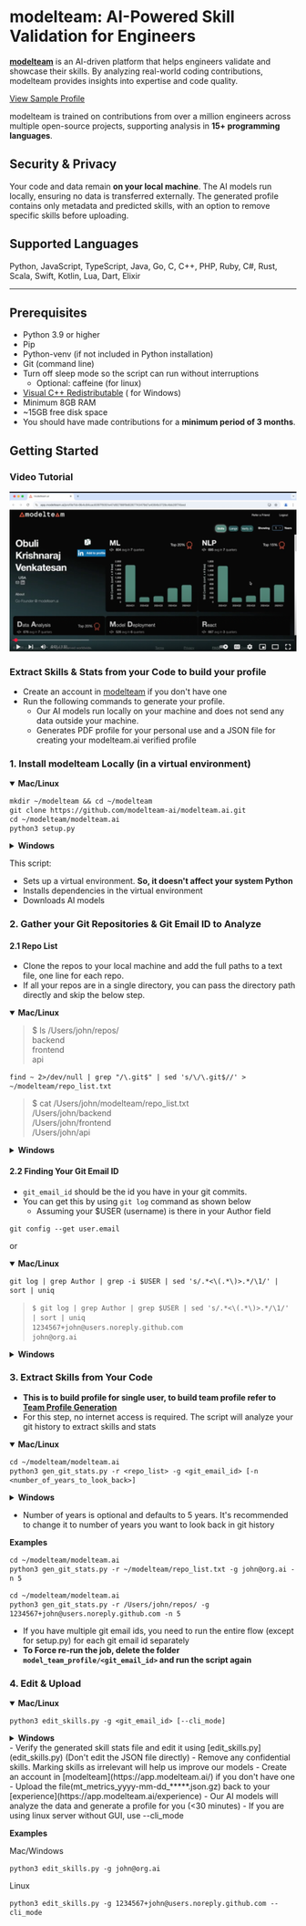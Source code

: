 # modelteam: AI-Powered Skill Validation for Engineers

**[modelteam](https://modelteam.ai)** is an AI-driven platform that helps engineers validate and showcase their skills.
By analyzing real-world coding contributions, modelteam provides insights into expertise and code quality.

[View Sample Profile](https://app.modelteam.ai/profile?id=1da842a06520c30722ff3efb96d67a482cd689e6d43b87c882d4b690975a7c31)

modelteam is trained on contributions from over a million engineers across multiple open-source projects, supporting
analysis in **15+ programming languages**.

## Security & Privacy

Your code and data remain **on your local machine**. The AI models run locally, ensuring no data is transferred
externally. The generated profile contains only metadata and predicted skills, with an option to remove specific skills
before uploading.

## Supported Languages

Python, JavaScript, TypeScript, Java, Go, C, C++, PHP, Ruby, C#, Rust, Scala, Swift, Kotlin, Lua, Dart, Elixir

---

## Prerequisites

- Python 3.9 or higher
- Pip
- Python-venv (if not included in Python installation)
- Git (command line)
- Turn off sleep mode so the script can run without interruptions
    - Optional: caffeine (for linux)
- [Visual C++ Redistributable](https://learn.microsoft.com/en-us/cpp/windows/latest-supported-vc-redist?view=msvc-170) (
  for Windows)
- Minimum 8GB RAM
- ~15GB free disk space
- You should have made contributions for a **minimum period of 3 months**.

## Getting Started
### Video Tutorial
[![Build your Modelteam profile](images/engVideo.png)](https://www.youtube.com/watch?v=s1MHhtoiMCk)

### Extract Skills & Stats from your Code to build your profile

- Create an account in [modelteam](https://app.modelteam.ai/) if you don't have one
- Run the following commands to generate your profile.
    - Our AI models run locally on your machine and does not send any data outside your machine.
    - Generates PDF profile for your personal use and a JSON file for creating your modelteam.ai verified profile

### 1. Install modelteam Locally (in a virtual environment)

<details open>
  <summary><b>Mac/Linux</b></summary>

```
mkdir ~/modelteam && cd ~/modelteam
git clone https://github.com/modelteam-ai/modelteam.ai.git
cd ~/modelteam/modelteam.ai
python3 setup.py
```
</details> 
<details> <summary><b>Windows</b></summary>

```
mkdir %USERPROFILE%\modelteam && cd %USERPROFILE%\modelteam
git clone https://github.com/modelteam-ai/modelteam.ai.git
cd %USERPROFILE%\modelteam\modelteam.ai
python setup.py
```
</details>

This script:

- Sets up a virtual environment. **So, it doesn't affect your system Python**
- Installs dependencies in the virtual environment
- Downloads AI models

### 2. Gather your Git Repositories & Git Email ID to Analyze
#### 2.1 Repo List

- Clone the repos to your local machine and add the full paths to a text file, one line for each repo.
- If all your repos are in a single directory, you can pass the directory path directly and skip the below step.


<details open>
  <summary><b>Mac/Linux</b></summary>

> $ ls /Users/john/repos/<br>
> backend<br>
> frontend<br>
> api

```
find ~ 2>/dev/null | grep "/\.git$" | sed 's/\/\.git$//' > ~/modelteam/repo_list.txt
```

> $ cat /Users/john/modelteam/repo_list.txt<br>
> /Users/john/backend<br>
> /Users/john/frontend<br>
> /Users/john/api

</details>
<details> <summary><b>Windows</b></summary>

> $ dir C:\Users\john\repos<br>
> backend<br>
> frontend<br>
> api

```
dir /s /b %USERPROFILE% | findstr "\\.git$" > %USERPROFILE%\modelteam\repo_list.txt
```

> $ type C:\Users\john\modelteam\repo_list.txt<br>
> C:\Users\john\backend<br>
> C:\Users\john\frontend<br>
> C:\Users\john\api

</details>


#### 2.2 Finding Your Git Email ID

- `git_email_id` should be the id you have in your git commits.
- You can get this by using `git log` command as shown below
  - Assuming your $USER (username) is there in your Author field

```
git config --get user.email
```

or

<details open>
  <summary><b>Mac/Linux</b></summary>

``` 
git log | grep Author | grep -i $USER | sed 's/.*<\(.*\)>.*/\1/' | sort | uniq 
```

> `$ git log | grep Author | grep $USER | sed 's/.*<\(.*\)>.*/\1/' | sort | uniq`<br>
> `1234567+john@users.noreply.github.com`<br>
> `john@org.ai`<br>

</details>
<details> <summary><b>Windows</b></summary>

```
git log --author=%USERNAME% --pretty=format:"%%ae"
```
</details>

### 3. Extract Skills from Your Code
- **This is to build profile for single user, to build team profile refer to [Team Profile Generation](README_org.md)**
- For this step, no internet access is required. The script will analyze your git history to extract skills and stats

<details open>
  <summary><b>Mac/Linux</b></summary>

```
cd ~/modelteam/modelteam.ai
python3 gen_git_stats.py -r <repo_list> -g <git_email_id> [-n <number_of_years_to_look_back>]
```

</details>
<details> <summary><b>Windows</b></summary>

```
cd %USERPROFILE%\modelteam\modelteam.ai
python gen_git_stats.py -r <repo_list> -g <git_email_id> [-n <number_of_years_to_look_back>]
```

</details>

- Number of years is optional and defaults to 5 years. It's recommended to change it to number of years you want to look
  back in git history

**Examples**

```
cd ~/modelteam/modelteam.ai
python3 gen_git_stats.py -r ~/modelteam/repo_list.txt -g john@org.ai -n 5
```

```
cd ~/modelteam/modelteam.ai
python3 gen_git_stats.py -r /Users/john/repos/ -g 1234567+john@users.noreply.github.com -n 5
```

- If you have multiple git email ids, you need to run the entire flow (except for setup.py) for each git email id
  separately
- **To Force re-run the job, delete the folder `model_team_profile/<git_email_id>` and run the script again**


### 4. Edit & Upload

<details open>
  <summary><b>Mac/Linux</b></summary>

```
python3 edit_skills.py -g <git_email_id> [--cli_mode]
```

</details>
<details> <summary><b>Windows</b></summary>

```
python edit_skills.py -g <git_email_id> [--cli_mode]
```

</details>
- Verify the generated skill stats file and edit it using [edit_skills.py](edit_skills.py) (Don't edit the JSON file
  directly)
    - Remove any confidential skills. Marking skills as irrelevant will help us improve our models
- Create an account in [modelteam](https://app.modelteam.ai/) if you don't have one
- Upload the file(mt_metrics_yyyy-mm-dd_*****.json.gz) back to your [experience](https://app.modelteam.ai/experience)
- Our AI models will analyze the data and generate a profile for you (<30 minutes)
- If you are using linux server without GUI, use --cli_mode

**Examples**

Mac/Windows

```
python3 edit_skills.py -g john@org.ai
```

Linux

```
python3 edit_skills.py -g 1234567+john@users.noreply.github.com --cli_mode
```

